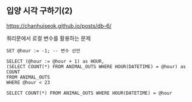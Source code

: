 ## 입양 시각 구하기(2)

https://chanhuiseok.github.io/posts/db-6/



쿼리문에서 로컬 변수를 활용하는 문제



```mysql
SET @hour := -1; -- 변수 선언

SELECT (@hour := @hour + 1) as HOUR,
(SELECT COUNT(*) FROM ANIMAL_OUTS WHERE HOUR(DATETIME) = @hour) as COUNT
FROM ANIMAL_OUTS
WHERE @hour < 23

```



```mysql
SELECT COUNT(*) FROM ANIMAL_OUTS WHERE HOUR(DATETIME) = @hour

```

